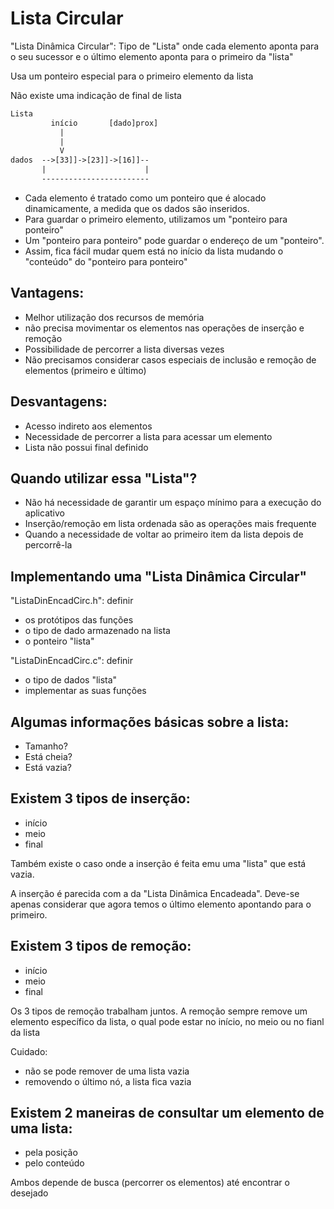 # Lista Circular

"Lista Dinâmica Circular":
Tipo de "Lista" onde cada elemento
aponta para o seu sucessor e o último
elemento aponta para o primeiro da "lista"

Usa um ponteiro especial para o primeiro elemento da lista

Não existe uma indicação de final de lista

```txt
Lista
         início       [dado]prox]
           |
           |
           V
dados  -->[33]]->[23]]->[16]]--
       |                      |
       ------------------------
```

- Cada elemento é tratado como um
ponteiro que é alocado dinamicamente,
a medida que os dados são inseridos.
- Para guardar o primeiro elemento,
utilizamos um "ponteiro para ponteiro"
- Um "ponteiro para ponteiro" pode
guardar o endereço de um "ponteiro".
- Assim, fica fácil mudar quem está no
início da lista mudando o "conteúdo"
do "ponteiro para ponteiro"


## Vantagens:
- Melhor utilização dos recursos
de memória
- não precisa movimentar os elementos
nas operações de inserção e remoção
- Possibilidade de percorrer a lista
diversas vezes
- Não precisamos considerar casos
especiais de inclusão e remoção de
elementos (primeiro e último)


## Desvantagens:
- Acesso indireto aos elementos
- Necessidade de percorrer a lista
para acessar um elemento
- Lista não possui final definido


## Quando utilizar essa "Lista"?
- Não há necessidade de garantir um
espaço mínimo para a execução
do aplicativo
- Inserção/remoção em lista ordenada
são as operações mais frequente
- Quando a necessidade de voltar ao
primeiro item da lista depois de percorrê-la


## Implementando uma "Lista Dinâmica Circular"
"ListaDinEncadCirc.h": definir
- os protótipos das funções
- o tipo de dado armazenado na lista
- o ponteiro "lista"

"ListaDinEncadCirc.c": definir
- o tipo de dados "lista"
- implementar as suas funções


## Algumas informações básicas sobre a lista:
- Tamanho?
- Está cheia?
- Está vazia?


## Existem 3 tipos de inserção:
- início
- meio
- final

Também existe o caso onde a inserção é feita
emu uma "lista" que está vazia.

A inserção é parecida com a da
"Lista Dinâmica Encadeada". Deve-se apenas
considerar que agora temos o último elemento
apontando para o primeiro.


## Existem 3 tipos de remoção:
- início
- meio
- final

Os 3 tipos de remoção trabalham juntos. A
remoção sempre remove um elemento específico da
lista, o qual pode estar no início, no meio ou
no fianl da lista

Cuidado:
- não se pode remover de uma lista vazia
- removendo o último nó, a lista fica vazia


## Existem 2 maneiras de consultar um elemento de uma lista:
- pela posição
- pelo conteúdo

Ambos depende de busca (percorrer os elementos)
até encontrar o desejado